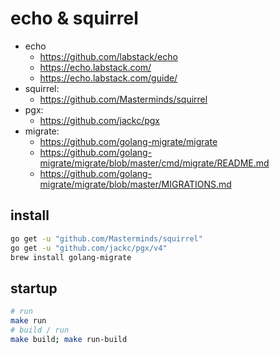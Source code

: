 # echo & squirrel

- echo
  - https://github.com/labstack/echo
  - https://echo.labstack.com/
  - https://echo.labstack.com/guide/
- squirrel:
  - https://github.com/Masterminds/squirrel
- pgx:
  - https://github.com/jackc/pgx
- migrate:
  - https://github.com/golang-migrate/migrate
  - https://github.com/golang-migrate/migrate/blob/master/cmd/migrate/README.md
  - https://github.com/golang-migrate/migrate/blob/master/MIGRATIONS.md

## install

```bash
go get -u "github.com/Masterminds/squirrel"
go get -u "github.com/jackc/pgx/v4"
brew install golang-migrate
```

## startup

```bash
# run
make run
# build / run
make build; make run-build
```

